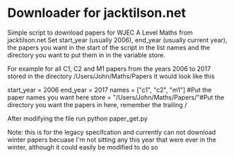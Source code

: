 # Downloader for jacktilson.net
Simple script to download papers for WJEC A Level Maths from jacktilson.net
Set start_year (usually 2006), end_year (usually current year), the papers you want in the start of the script in the list names and the directory you want to put them in in the variable store.

For example for all C1, C2 and M1 papers from the years 2006 to 2017 stored in the directory /Users/John/Maths/Papers it would look like this

start_year = 2006
end_year = 2017
names = ["c1", "c2", "m1"] #Put the paper names you want here
store = "/Users/John/Maths/Papers/"#Put the directory you want the papers in here, remember the trailing /

After modifying the file run python paper_get.py 

Note: this is for the legacy specifcation and currently can not download winter papers becuase I'm not sitting any this year that were ever in the winter, although it could easily be modified to do so 
